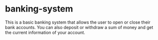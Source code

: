 # banking-system
This is a basic banking system that allows the user to open or close their bank accounts.
You can also deposit or withdraw a sum of money and get the current information of your account.
